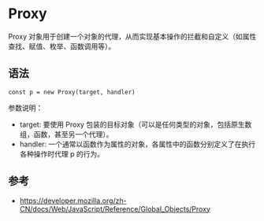 # Proxy
Proxy 对象用于创建一个对象的代理，从而实现基本操作的拦截和自定义（如属性查找、赋值、枚举、函数调用等）。


## 语法
```
const p = new Proxy(target, handler)
```
参数说明：
- target: 要使用 Proxy 包装的目标对象（可以是任何类型的对象，包括原生数组，函数，甚至另一个代理）。
- handler: 一个通常以函数作为属性的对象，各属性中的函数分别定义了在执行各种操作时代理 p 的行为。

## 参考
- https://developer.mozilla.org/zh-CN/docs/Web/JavaScript/Reference/Global_Objects/Proxy